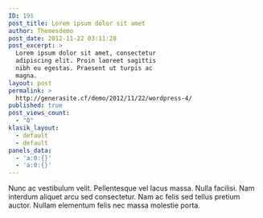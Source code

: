 ```yaml
---
ID: 191
post_title: Lorem ipsum dolor sit amet
author: Themesdemo
post_date: 2012-11-22 03:11:20
post_excerpt: >
  Lorem ipsum dolor sit amet, consectetur
  adipiscing elit. Proin laoreet sagittis
  nibh eu egestas. Praesent ut turpis ac
  magna.
layout: post
permalink: >
  http://generasite.cf/demo/2012/11/22/wordpress-4/
published: true
post_views_count:
  - "0"
klasik_layout:
  - default
  - default
panels_data:
  - 'a:0:{}'
  - 'a:0:{}'
---
```

Nunc ac vestibulum velit. Pellentesque vel lacus massa. Nulla facilisi. Nam interdum aliquet arcu sed consectetur. Nam ac felis sed tellus pretium auctor. Nullam elementum felis nec massa molestie porta.